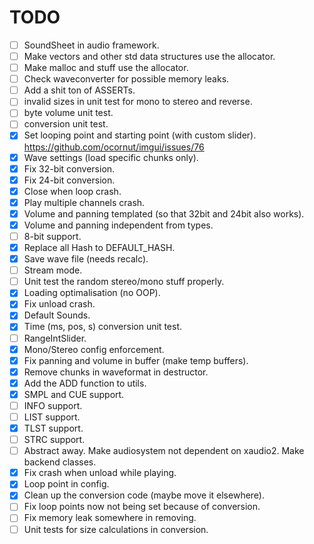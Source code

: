 # TODO

- [ ] SoundSheet in audio framework.
- [ ] Make vectors and other std data structures use the allocator.
- [ ] Make malloc and stuff use the allocator.
- [ ] Check waveconverter for possible memory leaks.
- [ ] Add a shit ton of ASSERTs.
- [ ] invalid sizes in unit test for mono to stereo and reverse.
- [ ] byte volume unit test.
- [ ] conversion unit test.
- [X] Set looping point and starting point (with custom slider). https://github.com/ocornut/imgui/issues/76
- [X] Wave settings (load specific chunks only).
- [X] Fix 32-bit conversion.
- [X] Fix 24-bit conversion.
- [X] Close when loop crash.
- [X] Play multiple channels crash.
- [X] Volume and panning templated (so that 32bit and 24bit also works).
- [X] Volume and panning independent from types.
- [ ] 8-bit support.
- [X] Replace all Hash to DEFAULT_HASH.
- [X] Save wave file (needs recalc).
- [ ] Stream mode.
- [ ] Unit test the random stereo/mono stuff properly.
- [X] Loading optimalisation (no OOP).
- [X] Fix unload crash.
- [X] Default Sounds.
- [X] Time (ms, pos, s) conversion unit test.
- [ ] RangeIntSlider.
- [X] Mono/Stereo config enforcement.
- [X] Fix panning and volume in buffer (make temp buffers).
- [X] Remove chunks in waveformat in destructor.
- [X] Add the ADD function to utils.
- [X] SMPL and CUE support.
- [ ] INFO support.
- [ ] LIST support.
- [X] TLST support.
- [ ] STRC support.
- [ ] Abstract away. Make audiosystem not dependent on xaudio2. Make backend classes.
- [X] Fix crash when unload while playing.
- [X] Loop point in config.
- [X] Clean up the conversion code (maybe move it elsewhere).
- [ ] Fix loop points now not being set because of conversion.
- [ ] Fix memory leak somewhere in removing.
- [ ] Unit tests for size calculations in conversion.